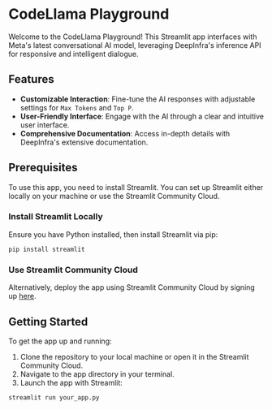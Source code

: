 # CodeLlama Playground

Welcome to the CodeLlama Playground! This Streamlit app interfaces with Meta's latest conversational AI model, leveraging DeepInfra's inference API for responsive and intelligent dialogue.

## Features

- **Customizable Interaction**: Fine-tune the AI responses with adjustable settings for `Max Tokens` and `Top P`.
- **User-Friendly Interface**: Engage with the AI through a clear and intuitive user interface.
- **Comprehensive Documentation**: Access in-depth details with DeepInfra's extensive documentation.

## Prerequisites

To use this app, you need to install Streamlit. You can set up Streamlit either locally on your machine or use the Streamlit Community Cloud.

### Install Streamlit Locally

Ensure you have Python installed, then install Streamlit via pip:

```
pip install streamlit
```

### Use Streamlit Community Cloud

Alternatively, deploy the app using Streamlit Community Cloud by signing up [here](https://streamlit.io/cloud).

## Getting Started

To get the app up and running:

1. Clone the repository to your local machine or open it in the Streamlit Community Cloud.
2. Navigate to the app directory in your terminal.
3. Launch the app with Streamlit:

```
streamlit run your_app.py
```
